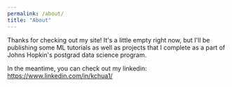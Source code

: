 ```yaml
---
permalink: /about/
title: "About"
---
```


Thanks for checking out my site! It's a little empty right now, but I'll be publishing some ML tutorials as well as projects that I complete as a part of Johns Hopkin's postgrad data science program. 

In the meantime, you can check out my linkedin: https://www.linkedin.com/in/kchua1/
